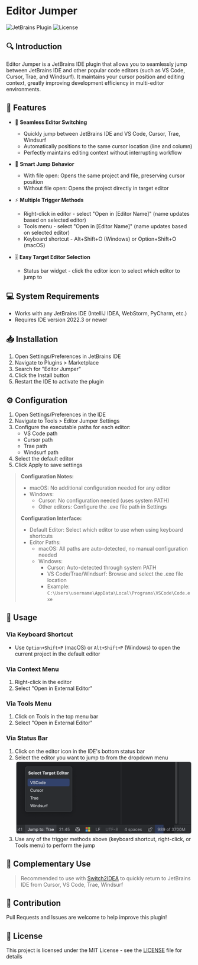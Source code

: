 # Editor Jumper

<div >
  <img src="https://img.shields.io/badge/JetBrains-Plugin-orange" alt="JetBrains Plugin"/>
  <img src="https://img.shields.io/badge/License-MIT-blue" alt="License"/>
</div>

## 🔍 Introduction

Editor Jumper is a JetBrains IDE plugin that allows you to seamlessly jump between JetBrains IDE and other popular code editors (such as VS Code, Cursor, Trae, and Windsurf). It maintains your cursor position and editing context, greatly improving development efficiency in multi-editor environments.

## 🌟 Features

- 🚀 **Seamless Editor Switching**
  - Quickly jump between JetBrains IDE and VS Code, Cursor, Trae, Windsurf
  - Automatically positions to the same cursor location (line and column)
  - Perfectly maintains editing context without interrupting workflow

- 🎯 **Smart Jump Behavior**
  - With file open: Opens the same project and file, preserving cursor position
  - Without file open: Opens the project directly in target editor

- ⚡ **Multiple Trigger Methods**
  - Right-click in editor - select "Open in [Editor Name]" (name updates based on selected editor)
  - Tools menu - select "Open in [Editor Name]" (name updates based on selected editor)
  - Keyboard shortcut - Alt+Shift+O (Windows) or Option+Shift+O (macOS)

- 🎚️ **Easy Target Editor Selection**
  - Status bar widget - click the editor icon to select which editor to jump to

## 💻 System Requirements

- Works with any JetBrains IDE (IntelliJ IDEA, WebStorm, PyCharm, etc.)
- Requires IDE version 2022.3 or newer

## 📥 Installation

1. Open Settings/Preferences in JetBrains IDE
2. Navigate to Plugins > Marketplace
3. Search for "Editor Jumper"
4. Click the Install button
5. Restart the IDE to activate the plugin

## ⚙️ Configuration

1. Open Settings/Preferences in the IDE
2. Navigate to Tools > Editor Jumper Settings
3. Configure the executable paths for each editor:
   - VS Code path
   - Cursor path
   - Trae path
   - Windsurf path
4. Select the default editor
5. Click Apply to save settings

> **Configuration Notes:**
> - macOS: No additional configuration needed for any editor
> - Windows:
>   - Cursor: No configuration needed (uses system PATH)
>   - Other editors: Configure the .exe file path in Settings
>
> **Configuration Interface:**
> - Default Editor: Select which editor to use when using keyboard shortcuts
> - Editor Paths:
>   - macOS: All paths are auto-detected, no manual configuration needed
>   - Windows:
>     - Cursor: Auto-detected through system PATH
>     - VS Code/Trae/Windsurf: Browse and select the .exe file location
>     - Example: `C:\Users\username\AppData\Local\Programs\VSCode\Code.exe`

## 🚀 Usage

### Via Keyboard Shortcut

- Use `Option+Shift+P` (macOS) or `Alt+Shift+P` (Windows) to open the current project in the default editor

### Via Context Menu

1. Right-click in the editor
2. Select "Open in External Editor"

### Via Tools Menu

1. Click on Tools in the top menu bar
2. Select "Open in External Editor"

### Via Status Bar

1. Click on the editor icon in the IDE's bottom status bar
2. Select the editor you want to jump to from the dropdown menu
   ![Select Target Editor](image/SelectTargetEditor.png)
3. Use any of the trigger methods above (keyboard shortcut, right-click, or Tools menu) to perform the jump

## 🔄 Complementary Use

> Recommended to use with [Switch2IDEA](https://github.com/qczone/switch2idea) to quickly return to JetBrains IDE from Cursor, VS Code, Trae, Windsurf

## 🤝 Contribution

Pull Requests and Issues are welcome to help improve this plugin!

## 📄 License

This project is licensed under the MIT License - see the [LICENSE](LICENSE) file for details
